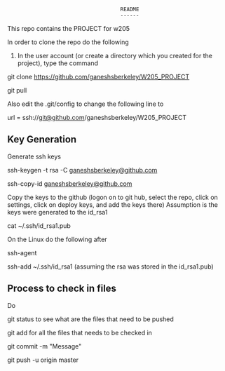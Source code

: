                                         README
                                        ------

This repo contains the PROJECT for w205

In order to clone the repo do the following
1.  In the user account (or create a directory which you created for the project), type the command

git clone https://github.com/ganeshsberkeley/W205_PROJECT

git pull

Also edit the .git/config to change the following line to

url = ssh://git@github.com/ganeshsberkeley/W205_PROJECT

Key Generation
--------------
Generate ssh keys

ssh-keygen -t rsa -C ganeshsberkeley@github.com

ssh-copy-id ganeshsberkeley@github.com

Copy the keys to the github (logon on to git hub, select the repo, click on settings, click on deploy keys, and add the keys there)
Assumption is the keys were generated to the id_rsa1

cat ~/.ssh/id_rsa1.pub

On the Linux do the following after

ssh-agent

ssh-add ~/.ssh/id_rsa1 (assuming the rsa was stored in the id_rsa1.pub) 






Process to check in files
-------------------------

Do 

git status to see what are the files that need to be pushed

git add <file> for all the files that needs to be checked in

git commit -m "Message"

git push -u origin master



